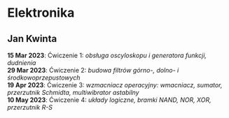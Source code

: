 # Elektronika
Jan Kwinta  
----------

**15 Mar 2023**: Ćwiczenie 1: *obsługa oscyloskopu i generatora funkcji, dudnienia*    
**29 Mar 2023**: Ćwiczenie 2: *budowa filtrów górno-, dolno- i środkowoprzepustowych*  
**19 Apr 2023**: Ćwiczenie 3: *wzmacniacz operacyjny: wmacniacz, sumator, przerzutnik Schmidta, multiwibrator astabilny*  
**10 May 2023**: Ćwiczenie 4: *układy logiczne, bramki NAND, NOR, XOR, przerzutnik R-S*  
